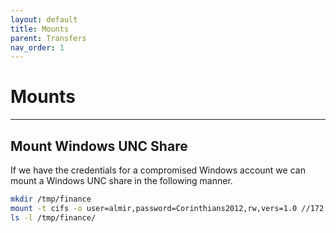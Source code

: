 ```yaml
---
layout: default
title: Mounts
parent: Transfers
nav_order: 1
---
```


# Mounts

---

## Mount Windows UNC Share

If we have the credentials for a compromised Windows account we can mount a Windows UNC share in the following manner.

```bash
mkdir /tmp/finance
mount -t cifs -o user=almir,password=Corinthians2012,rw,vers=1.0 //172.16.5.10/finance /tmp/finance
ls -l /tmp/finance/
```
